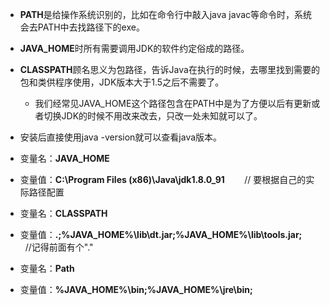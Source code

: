 - **PATH**是给操作系统识别的，比如在命令行中敲入java javac等命令时，系统会去PATH中去找路径下的exe。
- **JAVA_HOME**时所有需要调用JDK的软件约定俗成的路径。
- **CLASSPATH**顾名思义为包路径，告诉Java在执行的时候，去哪里找到需要的包和类供程序使用，JDK版本大于1.5之后不需要了。
	- 我们经常见JAVA_HOME这个路径包含在PATH中是为了方便以后有更新或者切换JDK的时候不用改来改去，只改一处未知就可以了。
- 安装后直接使用java -version就可以查看java版本。

- 变量名：**JAVA_HOME**
- 变量值：**C:\Program Files (x86)\Java\jdk1.8.0_91**        // 要根据自己的实际路径配置

- 变量名：**CLASSPATH**
- 变量值：**.;%JAVA_HOME%\lib\dt.jar;%JAVA_HOME%\lib\tools.jar;**         //记得前面有个"."
- 变量名：**Path**
- 变量值：**%JAVA_HOME%\bin;%JAVA_HOME%\jre\bin;**
